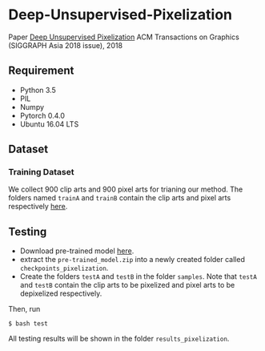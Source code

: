 # Deep-Unsupervised-Pixelization
Paper [Deep Unsupervised Pixelization](http://www.shengfenghe.com/uploads/1/5/1/3/15132160/sa2018_pixelization.pdf)
ACM Transactions on Graphics (SIGGRAPH Asia 2018 issue), 2018
## Requirement
- Python 3.5
- PIL
- Numpy
- Pytorch 0.4.0
- Ubuntu 16.04 LTS
## Dataset
### Training Dataset
We collect 900 clip arts and 900 pixel arts for trianing our method. The folders named `trainA` and `trainB` contain the clip arts and pixel arts respectively [here](https://drive.google.com/open?id=1qDXB5g0Cb0VwISXwnfeiehPHuTgxWhdG).
## Testing
* Download pre-trained model [here](https://drive.google.com/open?id=1HL0F6cURjWhY2qnt03YdshDH0JD01f5T).
* extract the `pre-trained_model.zip` into a newly created folder called `checkpoints_pixelization`.
* Create the folders `testA` and `testB` in the folder `samples`. Note that `testA` and `testB` contain the clip arts to be pixelized and pixel arts to be depixelized respectively.

Then, run

`$ bash test`

All testing results will be shown in the folder `results_pixelization`.
